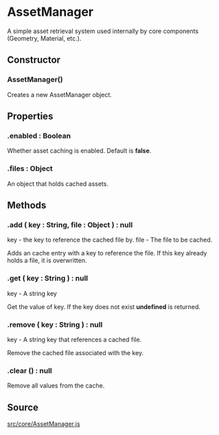 # AssetManager

A simple asset retrieval system used internally by core components (Geometry, Material, etc.).

## Constructor

### AssetManager()
Creates a new AssetManager object.

## Properties

### .<a>enabled</a> : <span class="param">Boolean</span>
Whether asset caching is enabled. Default is **false**.

### .<a>files</a> : <span class="param">Object</span>
An object that holds cached assets.

## Methods

### .<a>add</a> ( key : <span class="param">String</span>, file : <span class="param">Object</span> ) : <span class="param">null</span>
key - the key to reference the cached file by.
file - The file to be cached.

Adds an cache entry with a key to reference the file. If this key already holds a file, it is overwritten.

### .<a>get</a> ( key : <span class="param">String</span> ) : <span class="param">null</span>
key - A string key

Get the value of key. If the key does not exist **undefined** is returned.

### .<a>remove</a> ( key : <span class="param">String</span> ) : <span class="param">null</span>
key - A string key that references a cached file.

Remove the cached file associated with the key.

### .<a>clear</a> () : <span class="param">null</span>
Remove all values from the cache.


## Source
[src/core/AssetManager.js](https://github.com/Cloud9c/taro/blob/master/src/core/AssetManager.js)